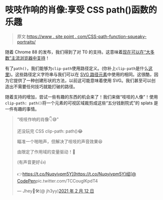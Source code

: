 # 吱吱作响的肖像:享受 CSS path()函数的乐趣

> 原文:[https://www . site point . com/CSS-path-function-squeaky-portraits/](https://www.sitepoint.com/css-path-function-squeaky-portraits/)

随着 Chrome 88 的发布，我们得到了对 T0 的支持。这意味着[现在可以在“大多数”主流浏览器中支持](https://caniuse.com/mdn-css_properties_clip-path_path)！

有了`path()`，我们能够为`clip-path`使用路径定义。(你补上`clip-path`是什么[这里](https://developer.mozilla.org/en-US/docs/Web/CSS/clip-path))。这些路径定义字符串与我们可以在 [SVG 路径元素](https://developer.mozilla.org/en-US/docs/Web/SVG/Tutorial/Paths)中使用的相同。这很酷，因为它提供了一种创建形状的方法，以前这可能意味着使用 SVG。我们甚至可以创造出不需要任何技巧就能打破的路径。

随着支持的增加，尝试一些有趣的东西的机会来了！我们来做“吱吱的人像”！使用`clip-path: path()`将一个元素的可视区域裁剪成这些“五分钱剧院式”的 splats 是一件有趣的事情。

> “吱吱作响的肖像👇😅"
> 
> 还没玩完 CSS clip-path: path()😂
> 
> 瞄准一个啪啪声，但解决了吱吱的声音效果😆
> 
> 由限定了作用域的变量驱动！💪
> 
> (有声音更好👍)
> 
> 👉[https://t.co/Nuqyivpm5Y](https://t.co/Nuqyivpm5Y)经[@ CodePen](https://twitter.com/CodePen?ref_src=twsrc%5Etfw)pic.twitter.com/TCCouglKpdT4
> 
> — Jhey🐻🛠(@ jh3yy)[2021 年 2 月 12 日](https://twitter.com/jh3yy/status/1360019670393360389?ref_src=twsrc%5Etfw)